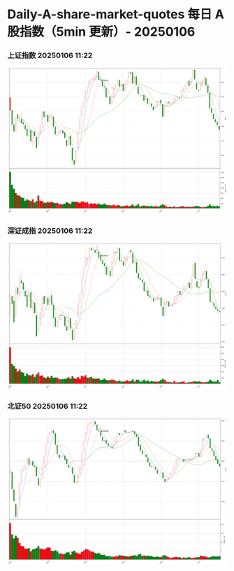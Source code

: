 
# Daily-A-share-market-quotes 每日 A 股指数（5min 更新）- 20250106

### 上证指数 20250106 11:22
![](./fig/2025/1/20250106-sh000001.png)

### 深证成指 20250106 11:22
![](./fig/2025/1/20250106-sz399001.png)

### 北证50 20250106 11:22
![](./fig/2025/1/20250106-bj899050.png)
